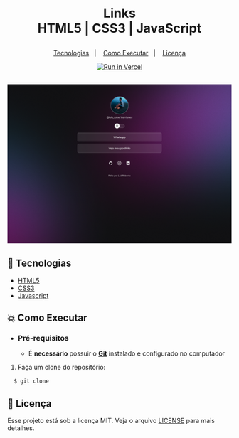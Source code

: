 <h1 align="center">
    <br>Links<br/>
     HTML5 | CSS3 | JavaScript
</h1>
<h2>
</h2>
<p align="center">
  <a href="#rocket-tecnologias">Tecnologias</a>&nbsp;&nbsp;&nbsp;|&nbsp;&nbsp;&nbsp;
  <a href="#boom-como-executar">Como Executar</a>&nbsp;&nbsp;&nbsp;|&nbsp;&nbsp;&nbsp;
  <a href="#memo-licença">Licença</a>
</p>
<p align="center">
  <a target="_blank" href="#">
    <img alt="Run in Vercel"src="img/vercel.png" />
  </a>
</p>
<p align="center">
<br>
  <img alt="design do projeto" width="650px" src="/assets/projeto.png"/>
<p>

## :rocket: Tecnologias

-  [HTML5](https://developer.mozilla.org/pt-BR/docs/Web/HTML)
-  [CSS3](https://developer.mozilla.org/pt-BR/docs/Web/CSS)
- [Javascript](https://developer.mozilla.org/pt-BR/docs/Web/JavaScript)

## :boom: Como Executar

- ### **Pré-requisitos**

  - É **necessário** possuir o **[Git](https://git-scm.com/)** instalado e configurado no computador

1. Faça um clone do repositório:

```sh
  $ git clone 
```

## :memo: Licença

Esse projeto está sob a licença MIT. Veja o arquivo [LICENSE](LICENSE.md) para mais detalhes.
